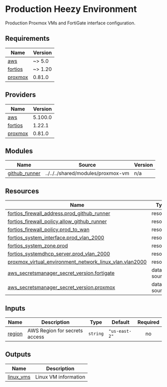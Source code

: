 # Production Heezy Environment

Production Proxmox VMs and FortiGate interface configuration.

<!-- BEGINNING OF PRE-COMMIT-TERRAFORM DOCS HOOK -->
## Requirements

| Name | Version |
|------|---------|
| <a name="requirement_aws"></a> [aws](#requirement\_aws) | ~> 5.0 |
| <a name="requirement_fortios"></a> [fortios](#requirement\_fortios) | ~> 1.20 |
| <a name="requirement_proxmox"></a> [proxmox](#requirement\_proxmox) | 0.81.0 |

## Providers

| Name | Version |
|------|---------|
| <a name="provider_aws"></a> [aws](#provider\_aws) | 5.100.0 |
| <a name="provider_fortios"></a> [fortios](#provider\_fortios) | 1.22.1 |
| <a name="provider_proxmox"></a> [proxmox](#provider\_proxmox) | 0.81.0 |

## Modules

| Name | Source | Version |
|------|--------|---------|
| <a name="module_github_runner"></a> [github\_runner](#module\_github\_runner) | ../../../shared/modules/proxmox-vm | n/a |

## Resources

| Name | Type |
|------|------|
| [fortios_firewall_address.prod_github_runner](https://registry.terraform.io/providers/fortinetdev/fortios/latest/docs/resources/firewall_address) | resource |
| [fortios_firewall_policy.allow_github_runner](https://registry.terraform.io/providers/fortinetdev/fortios/latest/docs/resources/firewall_policy) | resource |
| [fortios_firewall_policy.prod_to_wan](https://registry.terraform.io/providers/fortinetdev/fortios/latest/docs/resources/firewall_policy) | resource |
| [fortios_system_interface.prod_vlan_2000](https://registry.terraform.io/providers/fortinetdev/fortios/latest/docs/resources/system_interface) | resource |
| [fortios_system_zone.prod](https://registry.terraform.io/providers/fortinetdev/fortios/latest/docs/resources/system_zone) | resource |
| [fortios_systemdhcp_server.prod_vlan_2000](https://registry.terraform.io/providers/fortinetdev/fortios/latest/docs/resources/systemdhcp_server) | resource |
| [proxmox_virtual_environment_network_linux_vlan.vlan2000](https://registry.terraform.io/providers/bpg/proxmox/0.81.0/docs/resources/virtual_environment_network_linux_vlan) | resource |
| [aws_secretsmanager_secret_version.fortigate](https://registry.terraform.io/providers/hashicorp/aws/latest/docs/data-sources/secretsmanager_secret_version) | data source |
| [aws_secretsmanager_secret_version.proxmox](https://registry.terraform.io/providers/hashicorp/aws/latest/docs/data-sources/secretsmanager_secret_version) | data source |

## Inputs

| Name | Description | Type | Default | Required |
|------|-------------|------|---------|:--------:|
| <a name="input_region"></a> [region](#input\_region) | AWS Region for secrets access | `string` | `"us-east-2"` | no |

## Outputs

| Name | Description |
|------|-------------|
| <a name="output_linux_vms"></a> [linux\_vms](#output\_linux\_vms) | Linux VM information |
<!-- END OF PRE-COMMIT-TERRAFORM DOCS HOOK -->
